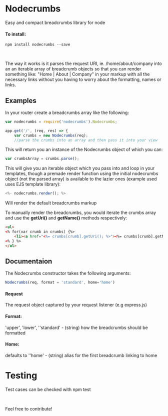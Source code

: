 # Nodecrumbs
Easy and compact breadcrumbs library for node

#### To install:
```npm install nodecrumbs --save```

<br>

The way it works is it parses the request URI, ie. /home/about/company into an an iterable array of breadcrumb objects
so that you can render something like: "Home | About | Company" in your markup with all the necessary links without you
having to worry about the formatting, names or links.

## Examples

In your router create a breadcrumbs array like the following:

```javascript
var nodecrumbs = require('nodecrumbs').Nodecrumbs;

app.get('/', (req, res) => {
    var crumbs = new Nodecrumbs(req);
    //parse the crumbs into an array and then pass it into your view
```

This will return you an instance of the Nodecrumbs object of which you can:

```javascript
var crumbsArray = crumbs.parse();
```

This will give you an iterable object which you pass into and loop in your templates, 
though a premade render function using the initial nodecrumbs object (not the parsed array) is available to the lazier ones (example used uses EJS template library):

```javascript
<%- nodecrumbs.render(); %>
```

Will render the default breadcrumbs markup

To manually render the breadcrumbs, you would iterate the crumbs array and use the <strong>getUri()</strong> and <strong>getName()</strong> methods respectively:

```html
<ul>
<% for(var crumb in crumbs) {%>
    <li><a href="<%= crumbs[crumb].getUri(); %>"><%= crumbs[crumb].getName(); %></a></li>
<% } %>
</ul>
```

## Documentaion

The Nodecrumbs constructor takes the following arguments:
```javascript
Nodecrumbs(req, format = 'standard', home='home')
```

#### Request
The request object captured by your request listener (e.g express.js)

#### Format: 
'upper', 'lower', ''standard' - (string) how the breadcrumbs should be formatted

#### Home: 
defaults to ''home' - (string) alias for the first breadcrumb linking to home

# Testing
Test cases can be checked with npm test

<br />

Feel free to contribute!
